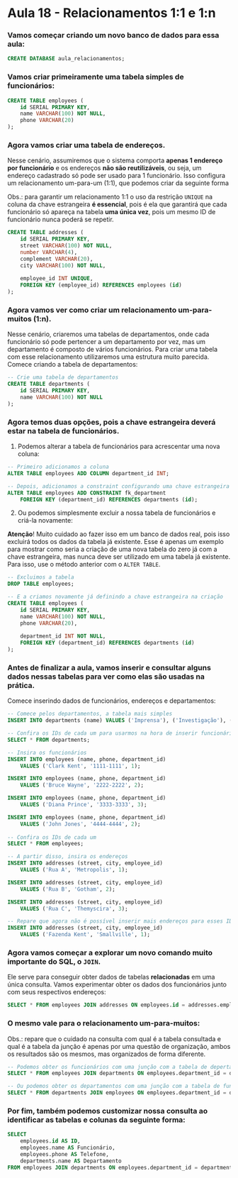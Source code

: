 # Aula 18 - Relacionamentos 1:1 e 1:n

### Vamos começar criando um novo banco de dados para essa aula:
```sql
CREATE DATABASE aula_relacionamentos;
```

### Vamos criar primeiramente uma tabela simples de funcionários:
```sql
CREATE TABLE employees (
	id SERIAL PRIMARY KEY,
	name VARCHAR(100) NOT NULL,
	phone VARCHAR(20)
);
```

### Agora vamos criar uma tabela de endereços.
Nesse cenário, assumiremos que o sistema comporta **apenas 1 endereço por funcionário** e os endereços **não são reutilizáveis**, ou seja, um endereço cadastrado só pode ser usado para 1 funcionário. Isso configura um relacionamento um-para-um (1:1), que podemos criar da seguinte forma

Obs.: para garantir um relacionamento 1:1 o uso da restrição `UNIQUE` na coluna da chave estrangeira **é essencial**, pois é ela que garantirá que cada funcionário só apareça na tabela **uma única vez**, pois um mesmo ID de funcionário nunca poderá se repetir.

```sql
CREATE TABLE addresses (
	id SERIAL PRIMARY KEY,
	street VARCHAR(100) NOT NULL,
	number VARCHAR(4),
	complement VARCHAR(20),
	city VARCHAR(100) NOT NULL,
	
	employee_id INT UNIQUE,
	FOREIGN KEY (employee_id) REFERENCES employees (id)
);
```

### Agora vamos ver como criar um relacionamento um-para-muitos (1:n).
Nesse cenário, criaremos uma tabelas de departamentos, onde cada funcionário só pode pertencer a um departamento por vez, mas um departamento é composto de vários funcionários. Para criar uma tabela com esse relacionamento utilizaremos uma estrutura muito parecida. Comece criando a tabela de departamentos:

```sql
-- Crie uma tabela de departamentos
CREATE TABLE departments (
	id SERIAL PRIMARY KEY,
	name VARCHAR(100) NOT NULL
);
```

### Agora temos duas opções, pois a chave estrangeira deverá estar na tabela de funcionários.
1. Podemos alterar a tabela de funcionários para acrescentar uma nova coluna:

```sql
-- Primeiro adicionamos a coluna
ALTER TABLE employees ADD COLUMN department_id INT;

-- Depois, adicionamos a constraint configurando uma chave estrangeira
ALTER TABLE employees ADD CONSTRAINT fk_department
	FOREIGN KEY (department_id) REFERENCES departments (id); 
``` 

2. Ou podemos simplesmente excluir a nossa tabela de funcionários e criá-la novamente:

**Atenção**! Muito cuidado ao fazer isso em um banco de dados real, pois isso excluirá todos os dados da tabela já existente. Esse é apenas um exemplo para mostrar como seria a criação de uma nova tabela do zero já com a chave estrangeira, mas nunca deve ser utilizado em uma tabela já existente. Para isso, use o método anterior com o `ALTER TABLE`.

```sql
-- Excluimos a tabela
DROP TABLE employees;

-- E a criamos novamente já definindo a chave estrangeira na criação
CREATE TABLE employees (
	id SERIAL PRIMARY KEY,
	name VARCHAR(100) NOT NULL,
	phone VARCHAR(20),
	
	department_id INT NOT NULL,
	FOREIGN KEY (department_id) REFERENCES departments (id)
);
```

### Antes de finalizar a aula, vamos inserir e consultar alguns dados nessas tabelas para ver como elas são usadas na prática.
Comece inserindo dados de funcionários, endereços e departamentos:

```sql
-- Comece pelos departamentos, a tabela mais simples
INSERT INTO departments (name) VALUES ('Imprensa'), ('Investigação'), ('Diplomacia');

-- Confira os IDs de cada um para usarmos na hora de inserir funcionários
SELECT * FROM departments;

-- Insira os funcionários
INSERT INTO employees (name, phone, department_id) 
	VALUES ('Clark Kent', '1111-1111', 1);

INSERT INTO employees (name, phone, department_id)
	VALUES ('Bruce Wayne', '2222-2222', 2);

INSERT INTO employees (name, phone, department_id)
	VALUES ('Diana Prince', '3333-3333', 3);

INSERT INTO employees (name, phone, department_id)
	VALUES ('John Jones', '4444-4444', 2);
	
-- Confira os IDs de cada um
SELECT * FROM employees;

-- A partir disso, insira os endereços
INSERT INTO addresses (street, city, employee_id)
	VALUES ('Rua A', 'Metropolis', 1);

INSERT INTO addresses (street, city, employee_id)
	VALUES ('Rua B', 'Gotham', 2);

INSERT INTO addresses (street, city, employee_id)
	VALUES ('Rua C', 'Themyscira', 3);

-- Repare que agora não é possível inserir mais endereços para esses IDs
INSERT INTO addresses (street, city, employee_id)
	VALUES ('Fazenda Kent', 'Smallville', 1);
```

### Agora vamos começar a explorar um novo comando muito importante do SQL, o `JOIN`.
Ele serve para conseguir obter dados de tabelas **relacionadas** em uma única consulta. Vamos experimentar obter os dados dos funcionários junto com seus respectivos endereços:

```sql
SELECT * FROM employees JOIN addresses ON employees.id = addresses.employee_id;
```

### O mesmo vale para o relacionamento um-para-muitos:
Obs.: repare que o cuidado na consulta com qual é a tabela consultada e qual é a tabela da junção é apenas por uma questão de organização, ambos os resultados são os mesmos, mas organizados de forma diferente.

```sql
-- Podemos obter os funcionários com uma junção com a tabela de depertamentos
SELECT * FROM employees JOIN departments ON employees.department_id = departments.id;

-- Ou podemos obter os departamentos com uma junção com a tabela de funcionários
SELECT * FROM departments JOIN employees ON employees.department_id = departments.id;
```

### Por fim, também podemos customizar nossa consulta ao identificar as tabelas e colunas da seguinte forma:
```sql
SELECT
	employees.id AS ID,
	employees.name AS Funcionário,
	employees.phone AS Telefone,
	departments.name AS Departamento
FROM employees JOIN departments ON employees.department_id = departments.id;
```